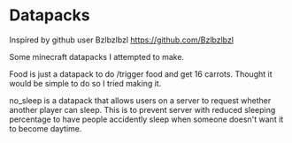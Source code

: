 # Datapacks
 
Inspired by github user Bzlbzlbzl
https://github.com/Bzlbzlbzl

Some minecraft datapacks I attempted to make.

Food is just a datapack to do /trigger food and get 16 carrots. Thought it would be simple to do so I tried making it.

no_sleep is a datapack that allows users on a server to request whether another player can sleep. This is to prevent server with reduced sleeping percentage to have people accidently sleep when someone doesn't want it to become daytime.
